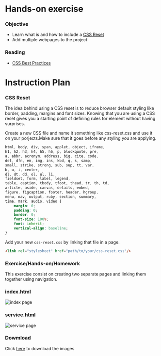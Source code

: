 # Hands-on exercise

### Objective

* Learn what is and how to include a [CSS Reset](http://meyerweb.com/eric/tools/css/reset/)
* Add multiple webpages to the project

### Reading 

* [CSS Best Practices](http://code.tutsplus.com/tutorials/30-css-best-practices-for-beginners--net-6741)

# Instruction Plan

### CSS Reset

The idea behind using a CSS reset is to reduce browser default styling like border, padding, margins and font sizes. Knowing that you are using a CSS reset gives you a starting point of defining rules for element without having surprises.

Create a new CSS file and name it something like css-reset.css and use it on your porjects.Make sure that it goes before any styling you are applying.

```css
html, body, div, span, applet, object, iframe,
h1, h2, h3, h4, h5, h6, p, blockquote, pre,
a, abbr, acronym, address, big, cite, code,
del, dfn, em, img, ins, kbd, q, s, samp,
small, strike, strong, sub, sup, tt, var,
b, u, i, center,
dl, dt, dd, ol, ul, li,
fieldset, form, label, legend,
table, caption, tbody, tfoot, thead, tr, th, td,
article, aside, canvas, details, embed, 
figure, figcaption, footer, header, hgroup, 
menu, nav, output, ruby, section, summary,
time, mark, audio, video {
	margin: 0;
	padding: 0;
	border: 0;
	font-size: 100%;
	font: inherit;
	vertical-align: baseline;
}
```
Add your new `css-reset.css` by linking that file in a page.

```html
<link rel="stylesheet" href="path/to/your/css-reset.css"/>
```
### Exercise/Hands-on/Homework

This exercise consist on creating two separate pages and linking them together using navigation.

### index.html

![index page](../images/07/index.jpg)

### service.html

![service page](../images/07/service.jpg)

### Dowmload

Click [here](../archives/07/garden.zip) to download the images.

